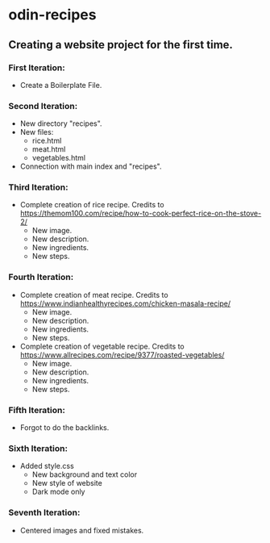 # odin-recipes
## Creating a website project for the first time.

### First Iteration:
- Create a Boilerplate File.

### Second Iteration:
- New directory "recipes".
- New files:
    - rice.html
    - meat.html
    - vegetables.html
- Connection with main index and "recipes".

### Third Iteration:
- Complete creation of rice recipe. Credits to https://themom100.com/recipe/how-to-cook-perfect-rice-on-the-stove-2/
    - New image.
    - New description.
    - New ingredients.
    - New steps.

### Fourth Iteration:
- Complete creation of meat recipe. Credits to https://www.indianhealthyrecipes.com/chicken-masala-recipe/
    - New image.
    - New description.
    - New ingredients.
    - New steps.
- Complete creation of vegetable recipe. Credits to https://www.allrecipes.com/recipe/9377/roasted-vegetables/
    - New image.
    - New description.
    - New ingredients.
    - New steps.

### Fifth Iteration:
- Forgot to do the backlinks.

### Sixth Iteration:
- Added style.css
    - New background and text color
    - New style of website
    - Dark mode only

### Seventh Iteration:
- Centered images and fixed mistakes.